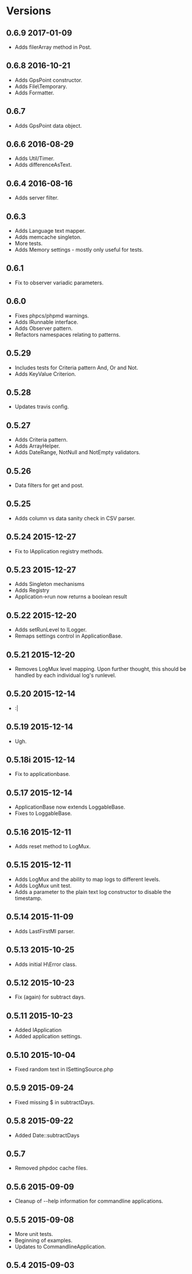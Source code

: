 # Versions

## 0.6.9 2017-01-09

* Adds filerArray method in Post.

## 0.6.8 2016-10-21

* Adds GpsPoint constructor.
* Adds File\Temporary.
* Adds Formatter.

## 0.6.7

* Adds GpsPoint data object.

## 0.6.6 2016-08-29

* Adds Util/Timer.
* Adds differenceAsText.

## 0.6.4 2016-08-16

* Adds server filter.

## 0.6.3

* Adds Language text mapper.
* Adds memcache singleton.
* More tests.
* Adds Memory settings - mostly only useful for tests.

## 0.6.1

* Fix to observer variadic parameters.

## 0.6.0

* Fixes phpcs/phpmd warnings.
* Adds IRunnable interface.
* Adds Observer pattern.
* Refactors namespaces relating to patterns.

## 0.5.29

* Includes tests for Criteria pattern And, Or and Not.
* Adds KeyValue Criterion.

## 0.5.28

* Updates travis config.

## 0.5.27

* Adds Criteria pattern.
* Adds ArrayHelper.
* Adds DateRange, NotNull and NotEmpty validators.

## 0.5.26

* Data filters for get and post.

## 0.5.25

* Adds column vs data sanity check in CSV parser.

## 0.5.24 2015-12-27
* Fix to IApplication registry methods.

## 0.5.23 2015-12-27

* Adds Singleton mechanisms
* Adds Registry
* Application->run now returns a boolean result

## 0.5.22 2015-12-20

* Adds setRunLevel to ILogger.
* Remaps settings control in ApplicationBase.

## 0.5.21 2015-12-20

* Removes LogMux level mapping. Upon further thought, this should be handled by each individual log's runlevel.

## 0.5.20 2015-12-14
* :|

## 0.5.19 2015-12-14
* Ugh.

## 0.5.18i 2015-12-14
* Fix to applicationbase.

## 0.5.17 2015-12-14

* ApplicationBase now extends LoggableBase.
* Fixes to LoggableBase.

## 0.5.16 2015-12-11

* Adds reset method to LogMux.

## 0.5.15 2015-12-11

* Adds LogMux and the ability to map logs to different levels.
* Adds LogMux unit test.
* Adds a parameter to the plain text log constructor to disable the timestamp.

## 0.5.14 2015-11-09

* Adds LastFirstMI parser.

## 0.5.13 2015-10-25

* Adds initial H\Error class.

## 0.5.12 2015-10-23
* Fix (again) for subtract days.

## 0.5.11 2015-10-23
* Added IApplication
* Added application settings.

## 0.5.10 2015-10-04
* Fixed random text in ISettingSource.php

## 0.5.9 2015-09-24
* Fixed missing $ in subtractDays.

## 0.5.8 2015-09-22
* Added Date::subtractDays

## 0.5.7
* Removed phpdoc cache files.

## 0.5.6 2015-09-09
* Cleanup of --help information for commandline applications.

## 0.5.5 2015-09-08
* More unit tests.
* Beginning of examples.
* Updates to CommandlineApplication.

## 0.5.4 2015-09-03
